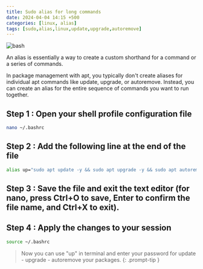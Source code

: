 ```yaml
---
title: Sudo alias for long commands
date: 2024-04-04 14:15 +500
categories: [linux, alias]
tags: [sudo,alias,linux,update,upgrade,autoremove]
---
```


![bash](https://media.geeksforgeeks.org/wp-content/uploads/banner-1-1.png)

An alias is essentially a way to create a custom shorthand for a command or a series of commands.

In package management with apt, you typically don't create aliases for individual apt commands like update, upgrade, or autoremove. Instead, you can create an alias for the entire sequence of commands you want to run together.

## Step 1 : Open your shell profile configuration file
```bash
nano ~/.bashrc
```
## Step 2 : Add the following line at the end of the file
```bash
alias up="sudo apt update -y && sudo apt upgrade -y && sudo apt autoremove -y"
```
## Step 3 : Save the file and exit the text editor (for nano, press Ctrl+O to save, Enter to confirm the file name, and Ctrl+X to exit).

## Step 4 : Apply the changes to your session
```bash
source ~/.bashrc
```

> Now you can use "up" in terminal and enter your password for update - upgrade - autoremove your packages. 
{: .prompt-tip }
